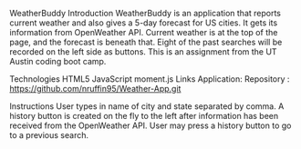 WeatherBuddy
Introduction
WeatherBuddy is an application that reports current weather and also gives a 5-day forecast for US cities. It gets its information from OpenWeather API. Current weather is at the top of the page, and the forecast is beneath that. Eight of the past searches will be recorded on the left side as buttons. This is an assignment from the UT Austin coding boot camp.

Technologies
HTML5
JavaScript
moment.js
Links
Application: 
Repository : https://github.com/nruffin95/Weather-App.git

Instructions
User types in name of city and state separated by comma.
A history button is created on the fly to the left after information has been received from the OpenWeather API.
User may press a history button to go to a previous search.
